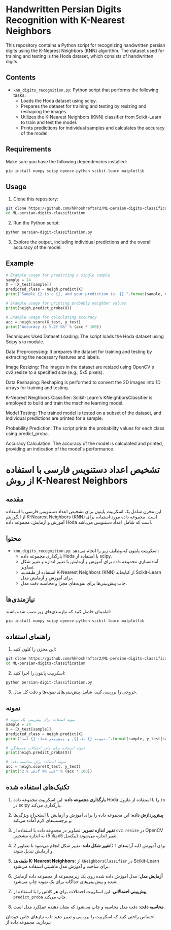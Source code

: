 # Handwritten Persian Digits Recognition with K-Nearest Neighbors

This repository contains a Python script for recognizing handwritten persian digits using the K-Nearest Neighbors (KNN) algorithm. The dataset used for training and testing is the Hoda dataset, which consists of handwritten digits.

## Contents

- `knn_digits_recognition.py`: Python script that performs the following tasks:
  - Loads the Hoda dataset using scipy.
  - Prepares the dataset for training and testing by resizing and reshaping the images.
  - Utilizes the K-Nearest Neighbors (KNN) classifier from Scikit-Learn to train and test the model.
  - Prints predictions for individual samples and calculates the accuracy of the model.

## Requirements

Make sure you have the following dependencies installed:

```bash
pip install numpy scipy opencv-python scikit-learn matplotlib
```

## Usage

1. Clone this repository:

```bash
git clone https://github.com/hkhoshraftar2/ML-persian-digits-classification.git
cd ML-persian-digits-classification
```

2. Run the Python script:

```bash
python persian-digit-classification.py
```

3. Explore the output, including individual predictions and the overall accuracy of the model.

## Example

```python
# Example usage for predicting a single sample
sample = 24
X = [X_test[sample]]
predicted_class = neigh.predict(X)
print("Sample {} is a {}, and your prediction is: {}.".format(sample, y_test[sample], predicted_class[0]))

# Example usage for printing probably neighbor values
print(neigh.predict_proba(X))

# Example usage for calculating accuracy
acc = neigh.score(X_test, y_test)
print("Accuracy is %.2f %%" % (acc * 100))
```
Techniques Used
Dataset Loading: The script loads the Hoda dataset using Scipy's io module.

Data Preprocessing: It prepares the dataset for training and testing by extracting the necessary features and labels.

Image Resizing: The images in the dataset are resized using OpenCV's cv2.resize to a specified size (e.g., 5x5 pixels).

Data Reshaping: Reshaping is performed to convert the 2D images into 1D arrays for training and testing.

K-Nearest Neighbors Classifier: Scikit-Learn's KNeighborsClassifier is employed to build and train the machine learning model.

Model Testing: The trained model is tested on a subset of the dataset, and individual predictions are printed for a sample.

Probability Prediction: The script prints the probability values for each class using predict_proba.

Accuracy Calculation: The accuracy of the model is calculated and printed, providing an indication of the model's performance.

# تشخیص اعداد دستنویس فارسی با استفاده از روش K-Nearest Neighbors

## مقدمه

این مخزن شامل یک اسکریپت پایتون برای تشخیص اعداد دستنویس فارسی با استفاده از الگوریتم K-Nearest Neighbors (KNN) است. مجموعه داده مورد استفاده برای آموزش و آزمایش، مجموعه داده Hoda است که شامل اعداد دستنویس می‌باشد.

## محتوا

- `knn_digits_recognition.py`: اسکریپت پایتون که وظایف زیر را انجام می‌دهد:
  - بارگذاری مجموعه داده Hoda با استفاده از scipy.
  - آماده‌سازی مجموعه داده برای آموزش و آزمایش با تغییر اندازه و تغییر شکل تصاویر.
  - استفاده از طبقه‌بند K-Nearest Neighbors (KNN) از کتابخانه Scikit-Learn برای آموزش و آزمایش مدل.
  - چاپ پیش‌بینی‌ها برای نمونه‌های مجزا و محاسبه دقت مدل.

## نیازمندی‌ها

اطمینان حاصل کنید که نیازمندی‌های زیر نصب شده باشند:

```bash
pip install numpy scipy opencv-python scikit-learn matplotlib
```

## راهنمای استفاده

1. این مخزن را کلون کنید:

```bash
git clone https://github.com/hkhoshraftar2/ML-persian-digits-classification.git
cd ML-persian-digits-classification
```

2. اسکریپت پایتون را اجرا کنید:

```bash
python persian-digit-classification.py
```

3. خروجی را بررسی کنید، شامل پیش‌بینی‌های نمونه‌ها و دقت کل مدل.

## نمونه

```python
# نمونه استفاده برای پیش‌بینی یک نمونه
sample = 24
X = [X_test[sample]]
predicted_class = neigh.predict(X)
print("نمونه {} یک {}, و پیش‌بینی شما: {} است.".format(sample, y_test[sample], predicted_class[0]))

# نمونه استفاده برای چاپ احتمالات همسایگی
print(neigh.predict_proba(X))

# نمونه استفاده برای محاسبه دقت
acc = neigh.score(X_test, y_test)
print("دقت %.2f %% است" % (acc * 100))
```

## تکنیک‌های استفاده شده

1. **بارگذاری مجموعه داده**: این اسکریپت مجموعه داده Hoda را با استفاده از ماژول `io` در scipy بارگذاری می‌کند.

2. **پیش‌پردازش داده**: این مجموعه داده را برای آموزش و آزمایش با استخراج ویژگی‌ها و برچسب‌های لازم آماده می‌کند.

3. **تغییر اندازه تصویر**: تصاویر در مجموعه داده با استفاده از `cv2.resize` در OpenCV به اندازه مشخص (مثلاً 5x5 پیکسل) تغییر اندازه می‌شوند.

4. **تغییر شکل داده**: تغییر شکل انجام می‌شود تا تصاویر 2D به آرایه‌های 1D برای آموزش و آزمایش تبدیل شوند.

5. **طبقه‌بند K-Nearest Neighbors**: از `KNeighborsClassifier` در Scikit-Learn برای ساخت و آموزش مدل ماشینی استفاده می‌شود.

6. **آزمایش مدل**: مدل آموزش داده شده روی یک زیرمجموعه از مجموعه داده آزمایش شده و پیش‌بینی‌های جداگانه برای یک نمونه چاپ می‌شود.

7. **پیش‌بینی احتمالاتی**: این اسکریپت احتمالات برای هر کلاس را با استفاده از `predict_proba` چاپ می‌کند.

8. **محاسبه دقت**: دقت مدل محاسبه و چاپ می‌شود که نشان دهنده عملکرد مدل است.

احساس راحتی کنید که اسکریپت را بررسی و تغییر دهید تا به نیازهای خاص خودتان بپردازید. مجموعه داده از

